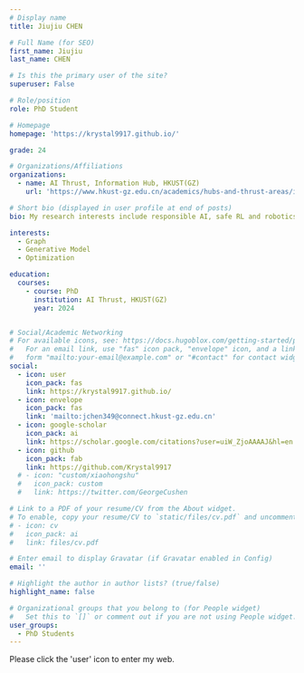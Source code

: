 ```yaml
---
# Display name
title: Jiujiu CHEN

# Full Name (for SEO)
first_name: Jiujiu
last_name: CHEN

# Is this the primary user of the site?
superuser: False

# Role/position
role: PhD Student

# Homepage
homepage: 'https://krystal9917.github.io/'

grade: 24

# Organizations/Affiliations
organizations:
  - name: AI Thrust, Information Hub, HKUST(GZ)
    url: 'https://www.hkust-gz.edu.cn/academics/hubs-and-thrust-areas/information-hub/artificial-intelligence/'

# Short bio (displayed in user profile at end of posts)
bio: My research interests include responsible AI, safe RL and robotics, and optimization.

interests:
  - Graph
  - Generative Model
  - Optimization

education:
  courses:
    - course: PhD
      institution: AI Thrust, HKUST(GZ)
      year: 2024


# Social/Academic Networking
# For available icons, see: https://docs.hugoblox.com/getting-started/page-builder/#icons
#   For an email link, use "fas" icon pack, "envelope" icon, and a link in the
#   form "mailto:your-email@example.com" or "#contact" for contact widget.
social:
  - icon: user
    icon_pack: fas
    link: https://krystal9917.github.io/
  - icon: envelope
    icon_pack: fas
    link: 'mailto:jchen349@connect.hkust-gz.edu.cn'
  - icon: google-scholar
    icon_pack: ai
    link: https://scholar.google.com/citations?user=uiW_ZjoAAAAJ&hl=en
  - icon: github
    icon_pack: fab
    link: https://github.com/Krystal9917
  # - icon: "custom/xiaohongshu"
  #   icon_pack: custom
  #   link: https://twitter.com/GeorgeCushen

# Link to a PDF of your resume/CV from the About widget.
# To enable, copy your resume/CV to `static/files/cv.pdf` and uncomment the lines below.
# - icon: cv
#   icon_pack: ai
#   link: files/cv.pdf

# Enter email to display Gravatar (if Gravatar enabled in Config)
email: ''

# Highlight the author in author lists? (true/false)
highlight_name: false

# Organizational groups that you belong to (for People widget)
#   Set this to `[]` or comment out if you are not using People widget.
user_groups:
  - PhD Students
---
```


Please click the 'user' icon to enter my web.

